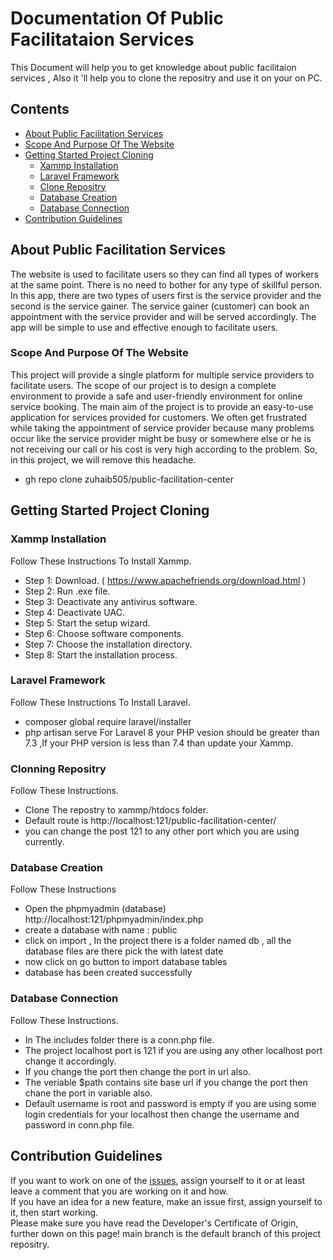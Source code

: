 # Documentation Of Public Facilitataion Services
This Document will help you to get knowledge about public facilitaion services , Also it 'll help you to clone the repositry and use it on your on PC. <br/>

## Contents

* [About Public Facilitation Services](#about-public-facilitation-services)
* [Scope And Purpose Of The Website](#scope-and-Purpose-Of-the-website)
* [Getting Started Project Cloning](#getting-started-project-cloning)
  - [Xammp Installation](#xammp-installation)
  - [Laravel Framework](#laravel-framework)
  - [Clone Repositry](#clonning-repositry)
  - [Database Creation](#database-creation)
  - [Database Connection](#database-connection)
* [Contribution Guidelines](#contribution-guidelines)

## About Public Facilitation Services
The website is used to facilitate users so they can find all types of workers at the same point. There is no need to bother for any type of skillful person.
In this app, there are two types of users first is the service provider and the second is the service gainer. The service gainer (customer) can book an appointment with the service provider and will be served accordingly. The app will be simple to use and effective enough to facilitate users.

### Scope And Purpose Of The Website
This project will provide a single platform for multiple service providers to facilitate users. The scope of our project is to design a complete environment to provide a safe and user-friendly environment for online service booking. The main aim of the project is to provide an easy-to-use application for services provided for customers.
We often get frustrated while taking the appointment of service provider because many problems occur like the service provider might be busy or somewhere else or he is not receiving our call or his cost is very high according to the problem. So, in this project, we will remove this headache.

* gh repo clone zuhaib505/public-facilitation-center

<a name="getting-started"></a>
## Getting Started Project Cloning

<a name="the-easy-way"></a>

### Xammp Installation
Follow These Instructions To Install Xammp.
* Step 1: Download. ( https://www.apachefriends.org/download.html )
* Step 2: Run .exe file.
* Step 3: Deactivate any antivirus software.
* Step 4: Deactivate UAC.
* Step 5: Start the setup wizard.
* Step 6: Choose software components.
* Step 7: Choose the installation directory.
* Step 8: Start the installation process.


### Laravel Framework
Follow These Instructions To Install Laravel.
* composer global require laravel/installer
* php artisan serve
For Laravel 8 your PHP vesion should be greater than 7.3 ,If your PHP version is less than 7.4 than update your Xammp.

### Clonning Repositry
Follow These Instructions.
* Clone The repostry to xammp/htdocs folder.
* Default route is http://localhost:121/public-facilitation-center/
* you can change the post 121 to any other port which you are using currently.


### Database Creation
Follow These Instructions
* Open the phpmyadmin (database) http://localhost:121/phpmyadmin/index.php
* create a database with name : public
* click on import , In the project there is a folder named db , all the database files are there pick the with latest date
* now click on go button to import database tables
* database has been created successfully

### Database Connection
Follow These Instructions.
* In The includes folder there is a conn.php file.
* The project localhost port is 121 if you are using any other localhost port change it accordingly.
* If you change the port then change the port in url also.
* The veriable $path contains site base url if you change the port then chane the port in variable also.
* Default username is root and password is empty if you are using some login credentials for your localhost then change the username and password in conn.php file.

<a name="p27582-10"></a>


## Contribution Guidelines

If you want to work on one of the [issues](https://github.com/zuhaib505/public-facilitation-center/issues), assign yourself to it or at least leave a comment that you are working on it and how.  
If you have an idea for a new feature, make an issue first, assign yourself to it, then start working.  
Please make sure you have read the Developer's Certificate of Origin, further down on this page!
main branch is the default branch of this project repositry.
